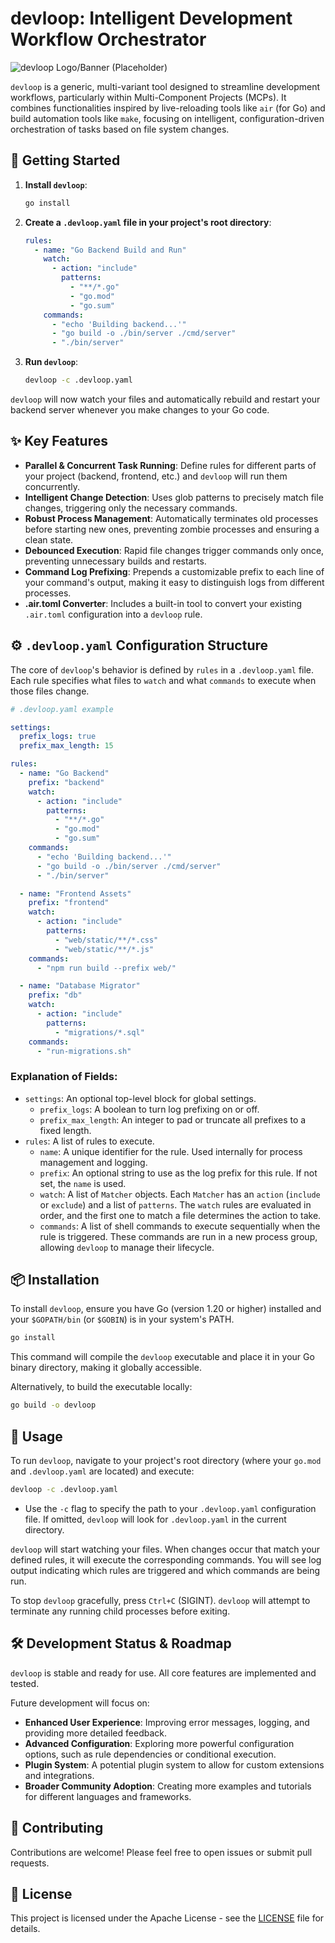 # devloop: Intelligent Development Workflow Orchestrator

![devloop Logo/Banner (Placeholder)](https://via.placeholder.com/1200x300?text=devloop+Logo)

`devloop` is a generic, multi-variant tool designed to streamline development workflows, particularly within Multi-Component Projects (MCPs). It combines functionalities inspired by live-reloading tools like `air` (for Go) and build automation tools like `make`, focusing on intelligent, configuration-driven orchestration of tasks based on file system changes.

## 🚀 Getting Started

1.  **Install `devloop`**:
    ```bash
    go install
    ```
2.  **Create a `.devloop.yaml` file in your project's root directory**:
    ```yaml
    rules:
      - name: "Go Backend Build and Run"
        watch:
          - action: "include"
            patterns:
              - "**/*.go"
              - "go.mod"
              - "go.sum"
        commands:
          - "echo 'Building backend...'"
          - "go build -o ./bin/server ./cmd/server"
          - "./bin/server"
    ```
3.  **Run `devloop`**:
    ```bash
    devloop -c .devloop.yaml
    ```

`devloop` will now watch your files and automatically rebuild and restart your backend server whenever you make changes to your Go code.

## ✨ Key Features

-   **Parallel & Concurrent Task Running**: Define rules for different parts of your project (backend, frontend, etc.) and `devloop` will run them concurrently.
-   **Intelligent Change Detection**: Uses glob patterns to precisely match file changes, triggering only the necessary commands.
-   **Robust Process Management**: Automatically terminates old processes before starting new ones, preventing zombie processes and ensuring a clean state.
-   **Debounced Execution**: Rapid file changes trigger commands only once, preventing unnecessary builds and restarts.
-   **Command Log Prefixing**: Prepends a customizable prefix to each line of your command's output, making it easy to distinguish logs from different processes.
-   **.air.toml Converter**: Includes a built-in tool to convert your existing `.air.toml` configuration into a `devloop` rule.

## ⚙️ `.devloop.yaml` Configuration Structure

The core of `devloop`'s behavior is defined by `rules` in a `.devloop.yaml` file. Each rule specifies what files to `watch` and what `commands` to execute when those files change.

```yaml
# .devloop.yaml example

settings:
  prefix_logs: true
  prefix_max_length: 15

rules:
  - name: "Go Backend"
    prefix: "backend"
    watch:
      - action: "include"
        patterns:
          - "**/*.go"
          - "go.mod"
          - "go.sum"
    commands:
      - "echo 'Building backend...'"
      - "go build -o ./bin/server ./cmd/server"
      - "./bin/server"

  - name: "Frontend Assets"
    prefix: "frontend"
    watch:
      - action: "include"
        patterns:
          - "web/static/**/*.css"
          - "web/static/**/*.js"
    commands:
      - "npm run build --prefix web/"

  - name: "Database Migrator"
    prefix: "db"
    watch:
      - action: "include"
        patterns:
          - "migrations/*.sql"
    commands:
      - "run-migrations.sh"
```

### Explanation of Fields:

-   `settings`: An optional top-level block for global settings.
    -   `prefix_logs`: A boolean to turn log prefixing on or off.
    -   `prefix_max_length`: An integer to pad or truncate all prefixes to a fixed length.
-   `rules`: A list of rules to execute.
    -   `name`: A unique identifier for the rule. Used internally for process management and logging.
    -   `prefix`: An optional string to use as the log prefix for this rule. If not set, the `name` is used.
    -   `watch`: A list of `Matcher` objects. Each `Matcher` has an `action` (`include` or `exclude`) and a list of `patterns`. The `watch` rules are evaluated in order, and the first one to match a file determines the action to take.
    -   `commands`: A list of shell commands to execute sequentially when the rule is triggered. These commands are run in a new process group, allowing `devloop` to manage their lifecycle.

## 📦 Installation

To install `devloop`, ensure you have Go (version 1.20 or higher) installed and your `$GOPATH/bin` (or `$GOBIN`) is in your system's PATH.

```bash
go install
```

This command will compile the `devloop` executable and place it in your Go binary directory, making it globally accessible.

Alternatively, to build the executable locally:

```bash
go build -o devloop
```

## 🚀 Usage

To run `devloop`, navigate to your project's root directory (where your `go.mod` and `.devloop.yaml` are located) and execute:

```bash
devloop -c .devloop.yaml
```

-   Use the `-c` flag to specify the path to your `.devloop.yaml` configuration file. If omitted, `devloop` will look for `.devloop.yaml` in the current directory.

`devloop` will start watching your files. When changes occur that match your defined rules, it will execute the corresponding commands. You will see log output indicating which rules are triggered and which commands are being run.

To stop `devloop` gracefully, press `Ctrl+C` (SIGINT). `devloop` will attempt to terminate any running child processes before exiting.

## 🛠️ Development Status & Roadmap

`devloop` is stable and ready for use. All core features are implemented and tested.

Future development will focus on:

-   **Enhanced User Experience**: Improving error messages, logging, and providing more detailed feedback.
-   **Advanced Configuration**: Exploring more powerful configuration options, such as rule dependencies or conditional execution.
-   **Plugin System**: A potential plugin system to allow for custom extensions and integrations.
-   **Broader Community Adoption**: Creating more examples and tutorials for different languages and frameworks.

## 🤝 Contributing

Contributions are welcome! Please feel free to open issues or submit pull requests.

## 📄 License

This project is licensed under the Apache License - see the [LICENSE](LICENSE) file for details.

